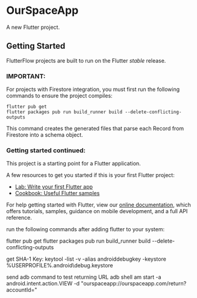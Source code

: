 # OurSpaceApp

A new Flutter project.

## Getting Started

FlutterFlow projects are built to run on the Flutter _stable_ release.

### IMPORTANT:

For projects with Firestore integration, you must first run the following commands to ensure the project compiles:

```
flutter pub get
flutter packages pub run build_runner build --delete-conflicting-outputs
```

This command creates the generated files that parse each Record from Firestore into a schema object.

### Getting started continued:

This project is a starting point for a Flutter application.

A few resources to get you started if this is your first Flutter project:

- [Lab: Write your first Flutter app](https://flutter.dev/docs/get-started/codelab)
- [Cookbook: Useful Flutter samples](https://flutter.dev/docs/cookbook)

For help getting started with Flutter, view our
[online documentation](https://flutter.dev/docs), which offers tutorials,
samples, guidance on mobile development, and a full API reference.

run the following commands after adding flutter to your system:

flutter pub get
flutter packages pub run build_runner build --delete-conflicting-outputs

get SHA-1 Key:
keytool -list -v -alias androiddebugkey -keystore %USERPROFILE%\.android\debug.keystore

send adb command to test returning URL
adb shell am start -a android.intent.action.VIEW -d "ourspaceapp://ourspaceapp.com/return?accountId="
